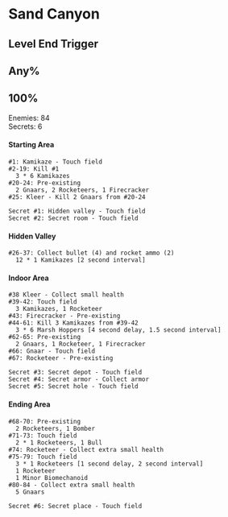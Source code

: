 # Sand Canyon

## Level End Trigger

## Any%

## 100%
Enemies: 84  
Secrets: 6

#### Starting Area
    #1: Kamikaze - Touch field
    #2-19: Kill #1
      3 * 6 Kamikazes
    #20-24: Pre-existing
      2 Gnaars, 2 Rocketeers, 1 Firecracker
    #25: Kleer - Kill 2 Gnaars from #20-24

    Secret #1: Hidden valley - Touch field
    Secret #2: Secret room - Touch field

#### Hidden Valley
    #26-37: Collect bullet (4) and rocket ammo (2)
      12 * 1 Kamikazes [2 second interval]

#### Indoor Area
    #38 Kleer - Collect small health
    #39-42: Touch field
      3 Kamikazes, 1 Rocketeer
    #43: Firecracker - Pre-existing
    #44-61: Kill 3 Kamikazes from #39-42
      3 * 6 Marsh Hoppers [4 second delay, 1.5 second interval]
    #62-65: Pre-existing
      2 Gnaars, 1 Rocketeer, 1 Firecracker
    #66: Gnaar - Touch field
    #67: Rocketeer - Pre-existing

    Secret #3: Secret depot - Touch field
    Secret #4: Secret armor - Collect armor
    Secret #5: Secret hole - Touch field

#### Ending Area
    #68-70: Pre-existing
      2 Rocketeers, 1 Bomber
    #71-73: Touch field
      2 * 1 Rocketeers, 1 Bull
    #74: Rocketeer - Collect extra small health
    #75-79: Touch field
      3 * 1 Rocketeers [1 second delay, 2 second interval]
      1 Rocketeer
      1 Minor Biomechanoid
    #80-84 - Collect extra small health
      5 Gnaars

    Secret #6: Secret place - Touch field
